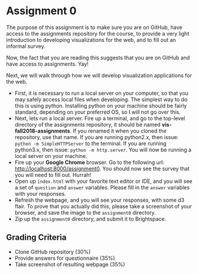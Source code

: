 # Assignment 0

The purpose of this assignment is to make sure you are on GitHub, have access to the assignments repository for the course, to provide a very light introduction to developing visualizations for the web, and to fill out an informal survey.

Now, the fact that you are reading this suggests that you are on GitHub and have access to assignments. Yay!

Next, we will walk through how we will develop visualization applications for the web.

* First, it is necessary to run a local server on your computer, so that you may safely access local files when developing. The simplest way to do this is using python. Installing python on your machine should be fairly standard, depending on your preferred OS, so I will not go over this.
* Next, lets run a local server. Fire up a terminal, and go to the top-level directory of the assignments repository, it should be named **vis-fall2018-assignments**. If you renamed it when you cloned the repository, use that name. If you are running python2.x, then issue: `python -m SimpleHTTPServer` to the terminal. If you are running python3.x, then issue: `python -m http.server`. You will now be running a local server on your machine.
* Fire up your **Google Chrome** browser. Go to the following url: [http://localhost:8000/assignment0](http://localhost:8000/assignment0). You should now see the survey that you will need to fill out. Hurrah!
* Open up `index.html` with your favorite text editor or IDE, and you will see a set of `question` and `answer` variables. Please fill in the `answer` variables with your responses.
* Refresh the webpage, and you will see your responses, with some d3 flair. To prove that you actually did this, please take a screenshot of your browser, and save the image to the `assignment0` directory.
* Zip up the `assignment0` directory, and submit it to Brightspace.

## Grading Criteria

* Clone GitHub repository (30%)
* Provide answers for questionnaire (35%)
* Take screenshot of resulting webpage (35%)
